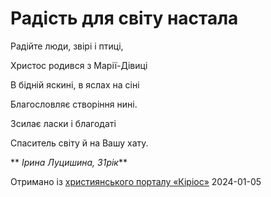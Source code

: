 Радість для світу настала
================================================================

Радійте люди, звірі і птиці,

Христос родився з Марії-Дівиці

В бідній яскині, в яслах на сіні

Благословляє створіння нині.

Зсилає ласки і благодаті

Спаситель світу й на Вашу хату.

  
 ** _Ірина Луцишина, 31рік_**


[джерело]: https://kyrios.org.ua/literature/vinchuvannya/25655-radist-dlja-svitu-nastala.html

Отримано із [християнського порталу «Кіріос»][джерело]
2024-01-05
